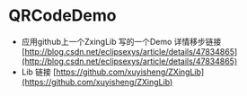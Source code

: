 # QRCodeDemo
- 应用github上一个ZxingLib 写的一个Demo 详情移步链接
[http://blog.csdn.net/eclipsexys/article/details/47834865](http://blog.csdn.net/eclipsexys/article/details/47834865)
- Lib 链接 [https://github.com/xuyisheng/ZXingLib](https://github.com/xuyisheng/ZXingLib)